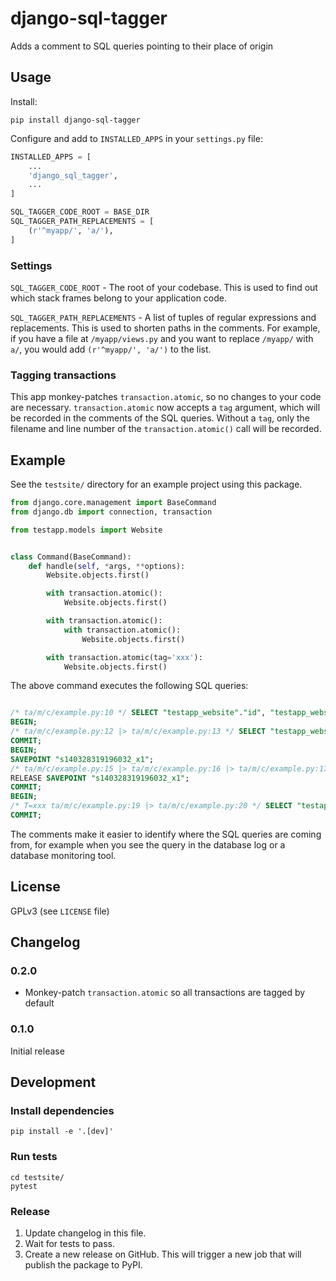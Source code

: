 # django-sql-tagger
Adds a comment to SQL queries pointing to their place of origin

## Usage

Install:

`pip install django-sql-tagger`

Configure and add to `INSTALLED_APPS` in your `settings.py` file:

```python
INSTALLED_APPS = [
    ...
    'django_sql_tagger',
    ...
]

SQL_TAGGER_CODE_ROOT = BASE_DIR
SQL_TAGGER_PATH_REPLACEMENTS = [
    (r'^myapp/', 'a/'),
]
```

### Settings

`SQL_TAGGER_CODE_ROOT` - The root of your codebase. This is used to find out which stack frames belong to your
                         application code.

`SQL_TAGGER_PATH_REPLACEMENTS` - A list of tuples of regular expressions and replacements. This is used to shorten
                                paths in the comments. For example, if you have a file at
                                `/myapp/views.py` and you want to replace `/myapp/` with `a/`, you would add
                                `(r'^myapp/', 'a/')` to the list.

### Tagging transactions

This app monkey-patches `transaction.atomic`, so no changes to your code are necessary. `transaction.atomic`
now accepts a `tag` argument, which will be recorded in the comments of the SQL queries. Without a `tag`, only
the filename and line number of the `transaction.atomic()` call will be recorded.

## Example

See the `testsite/` directory for an example project using this package.

```python
from django.core.management import BaseCommand
from django.db import connection, transaction

from testapp.models import Website


class Command(BaseCommand):
    def handle(self, *args, **options):
        Website.objects.first()

        with transaction.atomic():
            Website.objects.first()

        with transaction.atomic():
            with transaction.atomic():
                Website.objects.first()

        with transaction.atomic(tag='xxx'):
            Website.objects.first()
```

The above command executes the following SQL queries:

```sql

/* ta/m/c/example.py:10 */ SELECT "testapp_website"."id", "testapp_website"."name", "testapp_website"."url" FROM "testapp_website"; args=(); alias=default
BEGIN;
/* ta/m/c/example.py:12 |> ta/m/c/example.py:13 */ SELECT "testapp_website"."id", "testapp_website"."name", "testapp_website"."url" FROM "testapp_website";
COMMIT;
BEGIN;
SAVEPOINT "s140328319196032_x1";
/* ta/m/c/example.py:15 |> ta/m/c/example.py:16 |> ta/m/c/example.py:17 */ SELECT "testapp_website"."id", "testapp_website"."name", "testapp_website"."url" FROM "testapp_website";
RELEASE SAVEPOINT "s140328319196032_x1";
COMMIT;
BEGIN;
/* T=xxx ta/m/c/example.py:19 |> ta/m/c/example.py:20 */ SELECT "testapp_website"."id", "testapp_website"."name", "testapp_website"."url" FROM "testapp_website";
COMMIT;
```

The comments make it easier to identify where the SQL queries are coming from, for example when you see the query
in the database log or a database monitoring tool.

## License

GPLv3 (see `LICENSE` file)

## Changelog

### 0.2.0

- Monkey-patch `transaction.atomic` so all transactions are tagged by default

### 0.1.0

Initial release


## Development

### Install dependencies

```
pip install -e '.[dev]'
```

### Run tests

```
cd testsite/
pytest
```

### Release

1. Update changelog in this file.
2. Wait for tests to pass.
3. Create a new release on GitHub. This will trigger a new job that will publish the package to PyPI.
